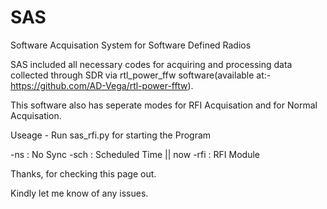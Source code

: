 # SAS

Software Acquisation System for Software Defined Radios

SAS included all necessary codes for acquiring and processing data collected through SDR via rtl_power_ffw software(available at:- https://github.com/AD-Vega/rtl-power-fftw).

This software also has seperate modes for RFI Acquisation and for Normal Acquisation.

Useage - Run sas_rfi.py for starting the Program

-ns : No Sync
-sch : Scheduled Time || now
-rfi : RFI Module

Thanks, for checking this page out.

Kindly let me know of any issues.
